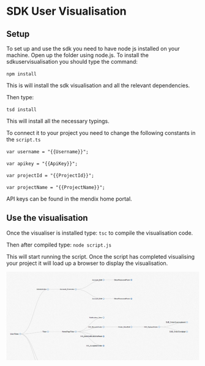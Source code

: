 # SDK User Visualisation
## Setup
To set up and use the sdk you need to have node js installed on your machine.
Open up the folder using node.js.
To install the sdkuservisualisation you should type the command:

`npm install`

This is will install the sdk visualisation and all the relevant dependencies.

Then type:

`tsd install`

This will install all the necessary typings.

To connect it to your project you need to change the following constants in the `script.ts`

`var username = "{{Username}}";`

`var apikey = "{{ApiKey}}";`

`var projectId = "{{ProjectId}}";`

`var projectName = "{{ProjectName}}";`

API keys can be found in the mendix home portal.

## Use the visualisation
Once the visualiser is installed type:
`tsc`
to compile the visualisation code.

Then after compiled type:
`node script.js`

This will start running the script. Once the script has completed visualising your project it will load up a browser to display the visualisation.

<img src="img/visualisation.png"></img>
